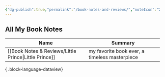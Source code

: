 ```yaml
---
{"dg-publish":true,"permalink":"/book-notes-and-reviews/","noteIcon":"2"}
---
```



## All My Book Notes 
| Name                                                     | Summary                                       |
| -------------------------------------------------------- | --------------------------------------------- |
| [[Book Notes & Reviews/Little Prince\|Little Prince]] | my favorite book ever, a timeless masterpiece |

{ .block-language-dataview}